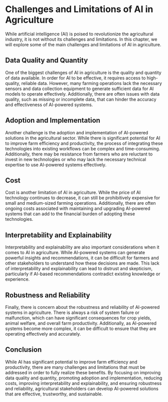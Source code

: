 Challenges and Limitations of AI in Agriculture
===========================================================================================

While artificial intelligence (AI) is poised to revolutionize the agricultural industry, it is not without its challenges and limitations. In this chapter, we will explore some of the main challenges and limitations of AI in agriculture.

Data Quality and Quantity
-------------------------

One of the biggest challenges of AI in agriculture is the quality and quantity of data available. In order for AI to be effective, it requires access to high-quality, reliable data. However, many farming operations lack the necessary sensors and data collection equipment to generate sufficient data for AI models to operate effectively. Additionally, there are often issues with data quality, such as missing or incomplete data, that can hinder the accuracy and effectiveness of AI-powered systems.

Adoption and Implementation
---------------------------

Another challenge is the adoption and implementation of AI-powered solutions in the agricultural sector. While there is significant potential for AI to improve farm efficiency and productivity, the process of integrating these technologies into existing workflows can be complex and time-consuming. Additionally, there may be resistance from farmers who are reluctant to invest in new technologies or who may lack the necessary technical expertise to use AI-powered systems effectively.

Cost
----

Cost is another limitation of AI in agriculture. While the price of AI technology continues to decrease, it can still be prohibitively expensive for small and medium-sized farming operations. Additionally, there are often ongoing costs associated with maintaining and upgrading AI-powered systems that can add to the financial burden of adopting these technologies.

Interpretability and Explainability
-----------------------------------

Interpretability and explainability are also important considerations when it comes to AI in agriculture. While AI-powered systems can generate powerful insights and recommendations, it can be difficult for farmers and other stakeholders to understand how these decisions are made. This lack of interpretability and explainability can lead to distrust and skepticism, particularly if AI-based recommendations contradict existing knowledge or experience.

Robustness and Reliability
--------------------------

Finally, there is concern about the robustness and reliability of AI-powered systems in agriculture. There is always a risk of system failure or malfunction, which can have significant consequences for crop yields, animal welfare, and overall farm productivity. Additionally, as AI-powered systems become more complex, it can be difficult to ensure that they are operating effectively and accurately.

Conclusion
----------

While AI has significant potential to improve farm efficiency and productivity, there are many challenges and limitations that must be addressed in order to fully realize these benefits. By focusing on improving data quality and quantity, promoting adoption and implementation, reducing costs, improving interpretability and explainability, and ensuring robustness and reliability, agricultural stakeholders can develop AI-powered solutions that are effective, trustworthy, and sustainable.
